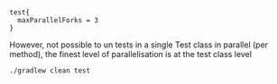 ###

```
test{
  maxParallelForks = 3
}  
```

However, not possible to  un tests in a single Test class in parallel (per method), the finest level of parallelisation is at the test class level

```
./gradlew clean test
```
